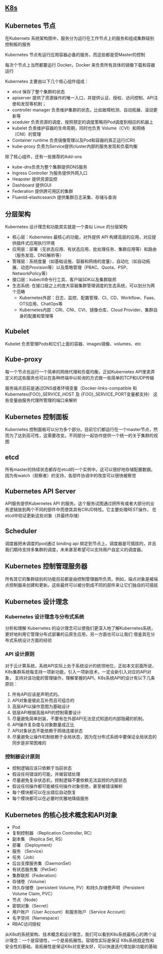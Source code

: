 
## [K8s ](https://www.kubernetes.org.cn)

## Kubernetes 节点
在Kubernets 系统架构图中，服务分为运行在工作节点上的服务和组成集群级别控制板的服务

Kubernetes 节点有运行应用容器必备的服务，而这些都是受Master的控制

每次个节点上当然都要运行 Docker。Docker 来负责所有具体的镜像下载和容器运行

Kubernetes 主要由以下几个核心组件组成：

* etcd 保存了整个集群的状态
* apiserver 提供了资源操作的唯一入口，并提供认证、授权、访问控制、API注册和发现等机制；
* controller manager 负责维护集群的状态，比如故障检测、自动拓展、滚动更新等
* sceduler 负责资源的调度，按照预定的调度策略将Pod调度到相应的机器上
* kubelet 负责维护容器的生命周期，同时也负责 Volume（CVI）和网络（CNI）的管理
* Container runtime 负责镜像管理以及Pod和容器的真正运行(CRI)
* kube-proxy 负责为Service提供cluster内部的服务发现和负载均衡

除了核心组件，还有一些推荐的Add-ons
* kube-dns负责为整个集群提供DNS服务
* Ingress Controller 为服务提供外网入口
* Heapster 提供资源监控
* Dashboard 提供GUI
* Federation 提供跨可用区的集群
* Fluentd-elasticsearch 提供集群日志采集、存储与查询

## 分层架构
Kubernetes 设计理念和功能其实就是一个类似 Linux 的分层架构

* 核心层：Kubernetes 最核心的功能，对外提供 API 构建高层的应用，对应提供插件式应用执行环境
* 应用层：部署（无状态应用、有状态应用、批处理任务、集群应用等）和路由（服务发现、DNS解析等）
* 管理层：系统度量（如基础设施、容器和网络的度量），自动化（如自动拓展、动态Provision等）以及策略管理（PBAC、Quota、PSP、NetworkPolicy等）
* 接口层：kubectl命令行工具、客户端SDK以及集群联邦
* 生态系统: 在接口层之上的庞大容器集群管理调度的生态系统，可以划分为两个范畴
    * Kubernetes外部：日志、监控、配置管理、CI、CD、Workflow、Faas、OTS应用、ChatOps等
    * Kubernetes内部：CRI、CNI、CVI、镜像仓库、Cloud Provider、集群自身的配置和管理等
    
## Kubelet
Kubelet 负责管理Pods和它们上面的容器、images镜像、volumes、etc

## Kube-proxy
每一个节点也运行一个简单的网络代理和负载均衡。正如Kubernetes API里卖弄定义的这些服务也可以在各种终端中以轮询的方式做一些简单的TCP和UDP传输

服务端点目前是通过DNS或者环境变量（Docker-links-compatible 和 Kubernetes{FOO}_SERVICE_HOST 及 {FOO}_SERVICE_PORT变量都支持）
这些变量由服务代理所管理的端口来解析

## Kubernetes 控制面板
Kubernetes 控制面板可以分为多个部分。目前它们都运行在一个master节点，然而为了达到高可性，这需要改变。不同部分一起协作提供一个统一的关于集群的视图

## etcd
所有master的持续状态都存在etcd的一个实例中。这可以很好地存储配置数据。因为有watch（观察者）的支持，各部件协调中的改变可以很快被察觉

## Kubernetes API Server
API服务提供Kubernetes API 的服务。这个服务试图通过把所有或者大部分的业务逻辑放到两个不同的部件中而使其具有CRUD特性。它主要处理REST操作，
在etcd中验证更新这些对象（并最终存储）

## Scheduler
调度器把未调度的pod通过 binding api 绑定到节点上。调度器是可插拔的，并且我们期待支持多集群的调度，未来甚至希望可以支持用户自定义的调度器。

## Kubernetes 控制管理服务器
所有其它的集群级别的功能目前都是由控制管理器所负责。例如，端点对象是被端点控制器来创建和更新。这些最终可以被分割成不同的部件来让它们独自的可插拔

## Kubernetes 设计理念
### Kubernetes 设计理念与分布式系统
分析和理解 Kubernetes 的设计理念可以使我们更深入地了解Kubernetes系统，更好地利用它管理分布式部署的云原生应用，另一方面也可以让我们
借鉴其在分布式系统设计方面的经验

### API 设计原则
对于云计算系统，系统API实际上处于系统设计的统领地位，正如本文前面所说，K8s集群系统每支持一项新功能，引入一项新技术，一定会新引入对应的API对象，
支持对该功能的管理操作，理解掌握的API，K8s系统API的设计有以下几条原则：

1. 所有API应该是声明式的。
2. API对象是彼此互补而且可组合的
3. 高层API以操作意图为基础设计
4. 低层API根据高层API的控制需要设计
5. 尽量避免简单封装，不要有在外部API无法显式知道的内部隐藏的机制。
6.  API操作复杂度与对象数量成正比
7.  API对象状态不能依赖于网络连接状态
8.  尽量避免让操作机制依赖于全局状态，因为在分布式系统中要保证全局状态的同步是非常困难的
    
### 控制器设计原则

* 控制逻辑应该只依赖于当前状态
* 假设任何错误的可能，并做容错处理
* 尽量避免复杂状态机，控制逻辑不要依赖无法监控的内部状态
* 假设任何操作都可能被任何操作对象拒绝，甚至被错误解析
* 每个模块都可以在出错后自动恢复
* 每个模块都可以在必要时优雅地降级服务

## Kubernetes 的核心技术概念和API对象
* Pod
* 复制控制器 （Replication Controller, RC）
* 副本集 （Replica Set, RS）
* 部署 （Deployment）
* 服务 （Service）
* 任务（Job）
* 后台支撑服务集（DaemonSet）
* 有状态服务集（PetSet）
* 集群联邦（Federation）
* 存储卷（Volume）
* 持久存储卷（persistent Volume, PV）和持久存储卷声明（Persistent Volume Claim, PVC）
* 节点（Node）
* 密钥对象（Secret）
* 用户账户（User Account）和服务账户（Service Account）
* 名字空间（Namespace）
* RBAC访问授权

从K8s的系统架构、技术概念和设计理念，我们可以看到K8s系统最核心的两个设计理念：一个是容错性，一个是易拓展性。容错性实际是保证
K8s系统稳定性和安全性的基础，易拓展性是保证K8s对变更友好，可以快速迭代增加新功能的基础

